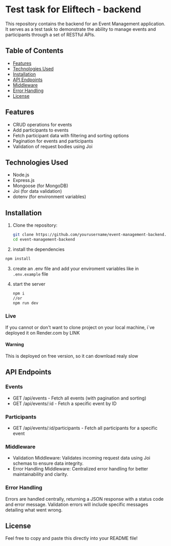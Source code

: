 # Test task for Eliftech - backend

This repository contains the backend for an Event Management application. It serves as a test task to demonstrate the ability to manage events and participants through a set of RESTful APIs.

## Table of Contents

- [Features](#features)
- [Technologies Used](#technologies-used)
- [Installation](#installation)
- [API Endpoints](#api-endpoints)
- [Middleware](#middleware)
- [Error Handling](#error-handling)
- [License](#license)

## Features

- CRUD operations for events
- Add participants to events
- Fetch participant data with filtering and sorting options
- Pagination for events and participants
- Validation of request bodies using Joi

## Technologies Used

- Node.js
- Express.js
- Mongoose (for MongoDB)
- Joi (for data validation)
- dotenv (for environment variables)

## Installation

1. Clone the repository:

   ```bash
   git clone https://github.com/yourusername/event-management-backend.git
   cd event-management-backend
   ```

2. install the dependencies

```bash
npm install
```

3. create an .env file and add your enviroment variables like in `.env.example` file

4. start the server

   ```bash
   npm i
   //or
   npm run dev
   ```

### Live

If you cannot or don't want to clone project on your local machine, i`ve deployed it on Render.com by LINK

#### Warning

This is deployed on free version, so it can download realy slow

## API Endpoints

### Events

- GET /api/events - Fetch all events (with pagination and sorting)
- GET /api/events/:id - Fetch a specific event by ID

### Participants

- GET /api/events/:id/participants - Fetch all participants for a specific event

### Middleware

- Validation Middleware: Validates incoming request data using Joi schemas to ensure data integrity.
- Error Handling Middleware: Centralized error handling for better maintainability and clarity.

### Error Handling

Errors are handled centrally, returning a JSON response with a status code and error message. Validation errors will include specific messages detailing what went wrong.

## License

Feel free to copy and paste this directly into your README file!
